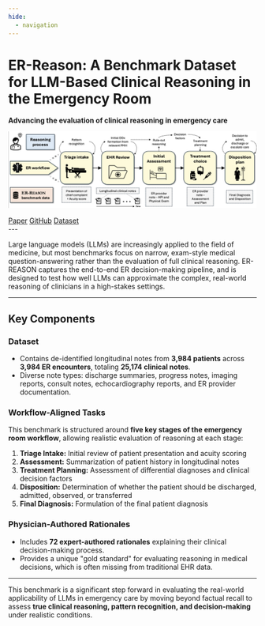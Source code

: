 ```yaml
---
hide:
  - navigation
---
```

# ER-Reason: A Benchmark Dataset for LLM-Based Clinical Reasoning in the Emergency Room

**Advancing the evaluation of clinical reasoning in emergency care**

![ER-REASON image](images/er.png)

<div class="box-container">
  <a href="https://arxiv.org/abs/2505.22919" class="box">Paper</a>
  <a href="https://github.com/AlaaLab/ER-Reason" class="box">GitHub</a>
  <a href="coming soon" class="box">Dataset</a>
</div>
---

Large language models (LLMs) are increasingly applied to the field of medicine, but most benchmarks focus on narrow, exam-style medical question-answering rather than the evaluation of full clinical reasoning. ER-REASON captures the end-to-end ER decision-making pipeline, and is designed to test how well LLMs can approximate the complex, real-world reasoning of clinicians in a high-stakes settings. 

---

## Key Components

### Dataset
- Contains de-identified longitudinal notes from **3,984 patients** across **3,984 ER encounters**, totaling **25,174 clinical notes**.  
- Diverse note types: discharge summaries, progress notes, imaging reports, consult notes, echocardiography reports, and ER provider documentation.

### Workflow-Aligned Tasks
This benchmark is structured around **five key stages of the emergency room workflow**, allowing realistic evaluation of reasoning at each stage:

1. **Triage Intake:** Initial review of patient presentation and acuity scoring  
2. **Assessment:** Summarization of patient history in longitudinal notes  
3. **Treatment Planning:** Assessment of differential diagnoses and clinical decision factors  
4. **Disposition:** Determination of whether the patient should be discharged, admitted, observed, or transferred  
5. **Final Diagnosis:** Formulation of the final patient diagnosis  

### Physician-Authored Rationales
- Includes **72 expert-authored rationales** explaining their clinical decision-making process.  
- Provides a unique "gold standard" for evaluating reasoning in medical decisions, which is often missing from traditional EHR data.

---

This benchmark is a significant step forward in evaluating the real-world applicability of LLMs in emergency care by moving beyond factual recall to assess **true clinical reasoning, pattern recognition, and decision-making** under realistic conditions.


















